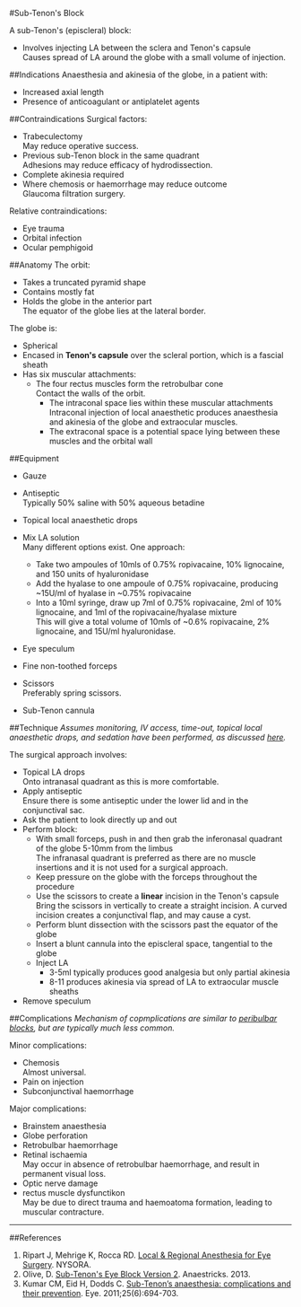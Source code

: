 #Sub-Tenon's Block

A sub-Tenon's (episcleral) block:
* Involves injecting LA between the sclera and Tenon's capsule  
Causes spread of LA around the globe with a small volume of injection.

##Indications
Anaesthesia and akinesia of the globe, in a patient with:
* Increased axial length
* Presence of anticoagulant or antiplatelet agents

##Contraindications
Surgical factors:
* Trabeculectomy  
May reduce operative success.
* Previous sub-Tenon block in the same quadrant  
Adhesions may reduce efficacy of hydrodissection.
* Complete akinesia required
* Where chemosis or haemorrhage may reduce outcome  
Glaucoma filtration surgery.


Relative contraindications:
* Eye trauma
* Orbital infection
* Ocular pemphigoid


##Anatomy
The orbit:
* Takes a truncated pyramid shape
* Contains mostly fat
* Holds the globe in the anterior part  
The equator of the globe lies at the lateral border.


The globe is:
* Spherical
* Encased in **Tenon's capsule** over the scleral portion, which is a fascial sheath
* Has six muscular attachments:
	* The four rectus muscles form the retrobulbar cone  
	Contact the walls of the orbit.
		* The intraconal space lies within these muscular attachments  
		Intraconal injection of local anaesthetic produces anaesthesia and akinesia of the globe and extraocular muscles.
		* The extraconal space is a potential space lying between these muscles and the orbital wall


##Equipment 
* Gauze
* Antiseptic  
Typically 50% saline with 50% aqueous betadine
* Topical local anaesthetic drops
* Mix LA solution  
Many different options exist. One approach:
	* Take two ampoules of 10mls of 0.75% ropivacaine, 10% lignocaine, and 150 units of hyaluronidase
	* Add the hyalase to one ampoule of 0.75% ropivacaine, producing ~15U/ml of hyalase in ~0.75% ropivacaine
	* Into a 10ml syringe, draw up 7ml of 0.75% ropivacaine, 2ml of 10% lignocaine, and 1ml of the ropivacaine/hyalase mixture  
	This will give a total volume of 10mls of ~0.6% ropivacaine, 2% lignocaine, and 15U/ml hyaluronidase.


* Eye speculum
* Fine non-toothed forceps
* Scissors  
Preferably spring scissors.
* Sub-Tenon cannula


##Technique
*Assumes monitoring, IV access, time-out, topical local anaesthetic drops, and sedation have been performed, as discussed [here](/anaesthesia/opthal/opthal-la.md#id).*

The surgical approach involves:
* Topical LA drops  
Onto intranasal quadrant as this is more comfortable.
* Apply antiseptic  
Ensure there is some antiseptic under the lower lid and in the conjunctival sac.
* Ask the patient to look directly up and out
* Perform block:
	* With small forceps, push in and then grab the inferonasal quadrant of the globe 5-10mm from the limbus  
	The infranasal quadrant is preferred as there are no muscle insertions and it is not used for a surgical approach.
	* Keep pressure on the globe with the forceps throughout the procedure
	* Use the scissors to create a **linear** incision in the Tenon's capsule  
	Bring the scissors in vertically to create a straight incision. A curved incision creates a conjunctival flap, and may cause a cyst.
	* Perform blunt dissection with the scissors past the equator of the globe
	* Insert a blunt cannula into the episcleral space, tangential to the globe
	* Inject LA
		* 3-5ml typically produces good analgesia but only partial akinesia
		* 8-11 produces akinesia via spread of LA to extraocular muscle sheaths
* Remove speculum

##Complications
*Mechanism of copmplications are similar to [peribulbar blocks](/procedures/regional/peribulbar.md), but are typically much less common.*


Minor complications:
* Chemosis  
Almost universal.
* Pain on injection
* Subconjunctival haemorrhage

Major complications:
* Brainstem anaesthesia
* Globe perforation
* Retrobulbar haemorrhage
* Retinal ischaemia  
May occur in absence of retrobulbar haemorrhage, and result in permanent visual loss.
* Optic nerve damage
* rectus muscle dysfunctikon  
May be due to direct trauma and haemoatoma formation, leading to muscular contracture.

---
##References
1. Ripart J, Mehrige K, Rocca RD. [Local & Regional Anesthesia for Eye Surgery](https://www.nysora.com/local-regional-anesthesia-for-eye-surgery). NYSORA.
2. Olive, D. [Sub-Tenon's Eye Block Version 2](https://www.youtube.com/watch?v=JJBlwHknBcA). Anaestricks. 2013.
3. Kumar CM, Eid H, Dodds C. [Sub-Tenon’s anaesthesia: complications and their prevention](https://www.ncbi.nlm.nih.gov/pmc/articles/PMC3178142/pdf/eye201169a.pdf). Eye. 2011;25(6):694-703.